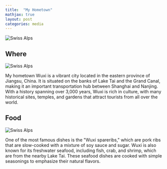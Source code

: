 ```yaml
---
title:  "My Hometown"
mathjax: true
layout: post
categories: media
---
```


![Swiss Alps](https://upload.wikimedia.org/wikipedia/commons/4/4c/Wuxi%2C_Jiangsu_-_China_%2813619652113%29.jpg)



## Where
![Swiss Alps](https://www.chinadiscovery.com/assets/images/wuxi/maps/wuxi-china-map-full.jpg)

My hometown Wuxi is a vibrant city located in the eastern province of Jiangsu, China. It is situated on the banks of Lake Tai and the Grand Canal, making it an important transportation hub between Shanghai and Nanjing. With a history spanning over 3,000 years, Wuxi is rich in culture, with many historical sites, temples, and gardens that attract tourists from all over the world.

## Food
![Swiss Alps](https://i.redd.it/vttvr3hupp1a1.jpg)

One of the most famous dishes is the "Wuxi spareribs," which are pork ribs that are slow-cooked with a mixture of soy sauce and sugar. Wuxi is also known for its freshwater seafood, including fish, crab, and shrimp, which are from the nearby Lake Tai. These seafood dishes are cooked with simple seasonings to emphasize their natural flavors.
